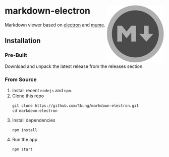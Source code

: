 # markdown-electron <img src="./static/icons/icon.svg" alt="markdown-electron logo" height="180px" align="right" />

Markdown viewer based on [electron](https://electron.atom.io/) and
[mume](https://github.com/shd101wyy/mume).

## Installation

### Pre-Built

Download and unpack the latest release from the releases section.

### From Source

1. Install recent `nodejs` and `npm`.
2. Clone this repo
    ```
    git clone https://github.com/tbung/markdown-electron.git
    cd markdown-electron
    ```
3. Install dependencies
    ```
    npm install
    ```
4. Run the app
    ```
    npm start
    ```

